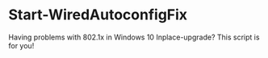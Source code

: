 # Start-WiredAutoconfigFix
Having problems with 802.1x in Windows 10 Inplace-upgrade? This script is for you!

